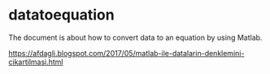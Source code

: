 # datatoequation
The document is about how to convert data to an equation by using Matlab.

https://afdagli.blogspot.com/2017/05/matlab-ile-datalarin-denklemini-cikartilmasi.html

